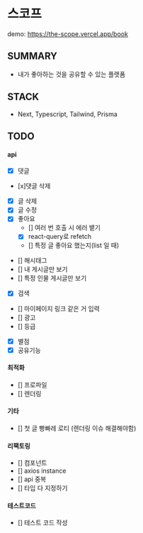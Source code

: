 # 스코프

demo: https://the-scope.vercel.app/book

## SUMMARY

- 내가 좋아하는 것을 공유할 수 있는 플랫폼

## STACK

- Next, Typescript, Tailwind, Prisma

## TODO

#### api

- [x] 댓글
- [x]댓글 삭제
- [x] 글 삭제
- [x] 글 수정
- [x] 좋아요
  - [] 여러 번 호출 시 에러 뱉기
  - [x] react-query로 refetch
  - [] 특정 글 좋아요 했는지(list 일 때)
- [] 해시태그
- [] 내 게시글만 보기
- [] 특정 인물 게시글만 보기
- [x] 검색
- [] 마이페이지 링크 같은 거 입력
- [] 광고
- [] 등급
- [x] 별점
- [x] 공유기능

#### 최적화

- [] 프로파일
- [] 렌더링

#### 기타

- [] 첫 글 빵빠레 로티 (렌더링 이슈 해결해야함)

#### 리팩토링

- [] 컴포넌트
- [] axios instance
- [] api 중복
- [] 타입 다 지정하기

#### 테스트코드

- [] 테스트 코드 작성

